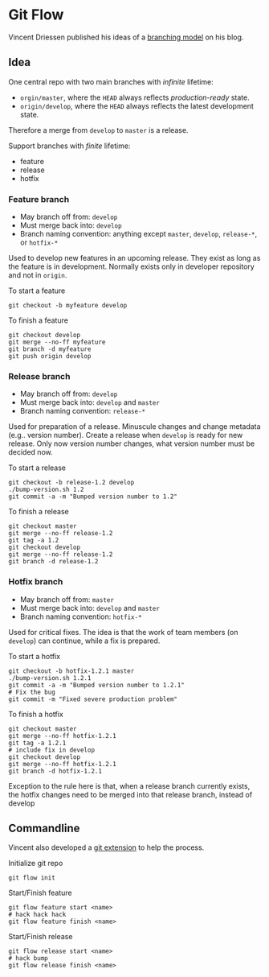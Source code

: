 # Git Flow #

Vincent Driessen published his ideas of a [branching model](http://nvie.com/posts/a-successful-git-branching-model/) on his blog.

## Idea ##

One central repo with two main branches with _infinite_ lifetime:
- `orgin/master`, where the `HEAD`  always reflects _production-ready_ state.
- `origin/develop`, where the `HEAD` always reflects the latest development state.

Therefore a merge from `develop` to `master` is a release. 

Support branches with _finite_ lifetime:
- feature
- release
- hotfix

### Feature branch ###

- May branch off from: `develop`
- Must merge back into: `develop`
- Branch naming convention: anything except `master`, `develop`, `release-*`, or `hotfix-*`

Used to develop new features in an upcoming release. They exist as long as the feature is in development. Normally exists only in developer repository and not in `origin`.

To start a feature

	git checkout -b myfeature develop
	
To finish a feature

	git checkout develop
	git merge --no-ff myfeature
	git branch -d myfeature
	git push origin develop

### Release branch ###

- May branch off from: `develop`
- Must merge back into: `develop` and `master`
- Branch naming convention: `release-*`

Used for preparation of a release. Minuscule changes and change metadata (e.g.. version number). Create a release when `develop` is ready for new release. Only now version number changes, what version number must be decided now.

To start a release

	git checkout -b release-1.2 develop
	./bump-version.sh 1.2
	git commit -a -m "Bumped version number to 1.2"

To finish a release

	git checkout master
	git merge --no-ff release-1.2
	git tag -a 1.2
	git checkout develop
	git merge --no-ff release-1.2
	git branch -d release-1.2

### Hotfix branch ###

- May branch off from: `master`
- Must merge back into: `develop` and `master`
- Branch naming convention: `hotfix-*`

Used for critical fixes. The idea is that the work of team members (on `develop`) can continue, while a fix is prepared.

To start a hotfix

	git checkout -b hotfix-1.2.1 master
	./bump-version.sh 1.2.1
	git commit -a -m "Bumped version number to 1.2.1"
	# Fix the bug
	git commit -m "Fixed severe production problem"
	
To finish a hotfix

	git checkout master
	git merge --no-ff hotfix-1.2.1
	git tag -a 1.2.1
	# include fix in develop
	git checkout develop
	git merge --no-ff hotfix-1.2.1
	git branch -d hotfix-1.2.1
	
Exception to the rule here is that, when a release branch currently exists, the hotfix changes need to be merged into that release branch, instead of develop

## Commandline ##

Vincent also developed a [git extension](https://github.com/nvie/gitflow) to help the process.

Initialize git repo

	git flow init
	
Start/Finish feature

	git flow feature start <name>
	# hack hack hack
	git flow feature finish <name>
	
Start/Finish release

	git flow release start <name>
	# hack bump
	git flow release finish <name>